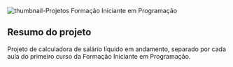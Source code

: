 ![thumbnail-Projetos Formação Iniciante em Programação](https://user-images.githubusercontent.com/37356058/200843518-532c6572-b50c-419b-8ebf-afe26ad60446.png)

## Resumo do projeto

Projeto de calculadora de salário líquido em andamento, separado por cada aula do primeiro curso da Formação Iniciante em Programação.
